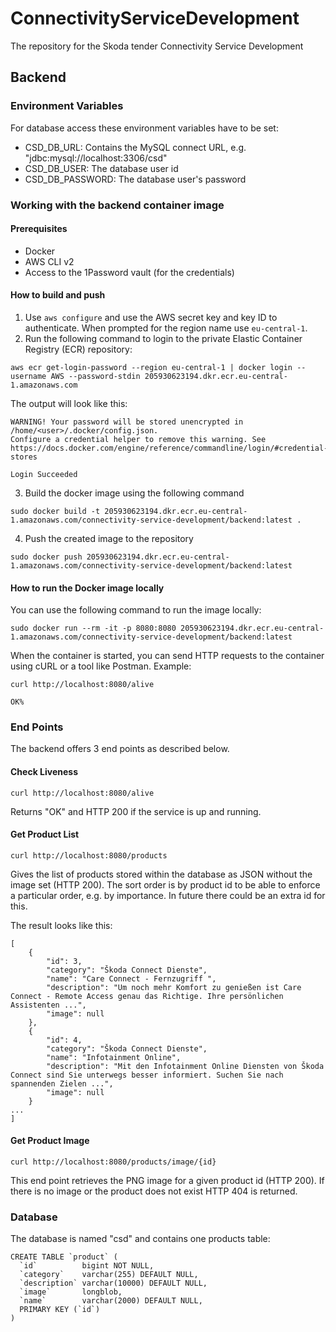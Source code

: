 # ConnectivityServiceDevelopment

The repository for the Skoda tender Connectivity Service Development

## Backend

### Environment Variables

For database access these environment variables have to be set:

- CSD_DB_URL: Contains the MySQL connect URL, e.g. "jdbc:mysql://localhost:3306/csd"
- CSD_DB_USER: The database user id
- CSD_DB_PASSWORD: The database user's password

### Working with the backend container image

#### Prerequisites

- Docker
- AWS CLI v2
- Access to the 1Password vault (for the credentials)

#### How to build and push

1. Use `aws configure` and use the AWS secret key and key ID to authenticate. When prompted for the region name use `eu-central-1`.
1. Run the following command to login to the private Elastic Container Registry (ECR) repository:

```shell
aws ecr get-login-password --region eu-central-1 | docker login --username AWS --password-stdin 205930623194.dkr.ecr.eu-central-1.amazonaws.com
```

The output will look like this:

```
WARNING! Your password will be stored unencrypted in /home/<user>/.docker/config.json.
Configure a credential helper to remove this warning. See
https://docs.docker.com/engine/reference/commandline/login/#credential-stores

Login Succeeded
```

3. Build the docker image using the following command

```shell
sudo docker build -t 205930623194.dkr.ecr.eu-central-1.amazonaws.com/connectivity-service-development/backend:latest .
```

4. Push the created image to the repository

```shell
sudo docker push 205930623194.dkr.ecr.eu-central-1.amazonaws.com/connectivity-service-development/backend:latest
```

#### How to run the Docker image locally

You can use the following command to run the image locally:

```shell
sudo docker run --rm -it -p 8080:8080 205930623194.dkr.ecr.eu-central-1.amazonaws.com/connectivity-service-development/backend:latest
```

When the container is started, you can send HTTP requests to the container using cURL or a tool like Postman. Example:

```shell
curl http://localhost:8080/alive

OK%
```

### End Points

The backend offers 3 end points as described below.

#### Check Liveness

```shell
curl http://localhost:8080/alive
```
Returns "OK" and HTTP 200 if the service is up and running.

#### Get Product List

```shell
curl http://localhost:8080/products
```
Gives the list of products stored within the database as JSON without the image set (HTTP 200).
The sort order is by product id to be able to enforce a particular order, e.g. by importance. In future there could be an extra id for this.

The result looks like this:
```shell
[
    {
        "id": 3,
        "category": "Škoda Connect Dienste",
        "name": "Care Connect - Fernzugriff ",
        "description": "Um noch mehr Komfort zu genießen ist Care Connect - Remote Access genau das Richtige. Ihre persönlichen Assistenten ...",
        "image": null
    },
    {
        "id": 4,
        "category": "Škoda Connect Dienste",
        "name": "Infotainment Online",
        "description": "Mit den Infotainment Online Diensten von Škoda Connect sind Sie unterwegs besser informiert. Suchen Sie nach spannenden Zielen ...",
        "image": null
    }
...
]
```

#### Get Product Image

```shell
curl http://localhost:8080/products/image/{id}
```

This end point retrieves the PNG image for a given product id (HTTP 200). If there is no image or the product does not exist HTTP 404 is returned.

### Database

The database is named "csd" and contains one products table:

```shell
CREATE TABLE `product` (
  `id`          bigint NOT NULL,
  `category`    varchar(255) DEFAULT NULL,
  `description` varchar(10000) DEFAULT NULL,
  `image`       longblob,
  `name`        varchar(2000) DEFAULT NULL,
  PRIMARY KEY (`id`)
)
```
